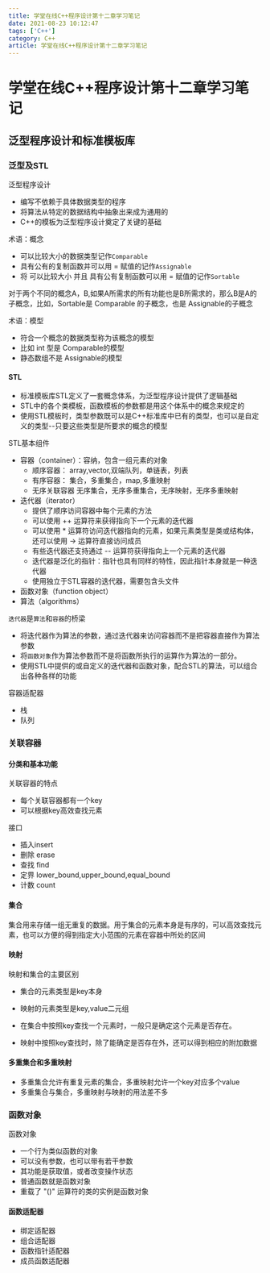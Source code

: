 ```yaml
---
title: 学堂在线C++程序设计第十二章学习笔记
date: 2021-08-23 10:12:47
tags: ['C++']
category: C++
article: 学堂在线C++程序设计第十二章学习笔记
---
```


# 学堂在线C++程序设计第十二章学习笔记

## 泛型程序设计和标准模板库

### 泛型及STL

泛型程序设计
- 编写不依赖于具体数据类型的程序
- 将算法从特定的数据结构中抽象出来成为通用的
- C++的模板为泛型程序设计奠定了关键的基础

术语：概念
- 可以比较大小的数据类型记作`Comparable`
- 具有公有的复制函数并可以用 = 赋值的记作`Assignable`
- 将 可以比较大小 并且 具有公有复制函数可以用 = 赋值的记作`Sortable`

对于两个不同的概念A，B,如果A所需求的所有功能也是B所需求的，那么B是A的子概念，比如，Sortable是 Comparable 的子概念，也是 Assignable的子概念

术语：模型
- 符合一个概念的数据类型称为该概念的模型
- 比如 int 型是 Comparable的模型
- 静态数组不是 Assignable的模型

#### STL

- 标准模板库STL定义了一套概念体系，为泛型程序设计提供了逻辑基础
- STL中的各个类模板，函数模板的参数都是用这个体系中的概念来规定的
- 使用STL模板时，类型参数既可以是C++标准库中已有的类型，也可以是自定义的类型--只要这些类型是所要求的概念的模型

STL基本组件
- 容器（container）：容纳，包含一组元素的对象
    - 顺序容器：
        array,vector,双端队列，单链表，列表
    - 有序容器：
        集合，多重集合，map,多重映射
    - 无序关联容器
        无序集合，无序多重集合，无序映射，无序多重映射
- 迭代器（iterator）
    - 提供了顺序访问容器中每个元素的方法
    - 可以使用 ++ 运算符来获得指向下一个元素的迭代器
    - 可以使用 * 运算符访问迭代器指向的元素，如果元素类型是类或结构体，还可以使用 -> 运算符直接访问成员
    - 有些迭代器还支持通过 -- 运算符获得指向上一个元素的迭代器
    - 迭代器是泛化的指针：指针也具有同样的特性，因此指针本身就是一种迭代器
    - 使用独立于STL容器的迭代器，需要包含头文件<iterator>
- 函数对象（function object）
- 算法（algorithms）

`迭代器`是`算法`和`容器`的桥梁
- 将迭代器作为算法的参数，通过迭代器来访问容器而不是把容器直接作为算法参数
- 将`函数对象`作为算法参数而不是将函数所执行的运算作为算法的一部分。
- 使用STL中提供的或自定义的迭代器和函数对象，配合STL的算法，可以组合出各种各样的功能

容器适配器
- 栈
- 队列


### 关联容器

#### 分类和基本功能

关联容器的特点
- 每个关联容器都有一个key
- 可以根据key高效查找元素

接口
- 插入insert
- 删除 erase
- 查找 find
- 定界 lower_bound,upper_bound,equal_bound
- 计数 count

#### 集合

集合用来存储一组无重复的数据。用于集合的元素本身是有序的，可以高效查找元素，也可以方便的得到指定大小范围的元素在容器中所处的区间


#### 映射

映射和集合的主要区别
- 集合的元素类型是key本身
- 映射的元素类型是key,value二元组

- 在集合中按照key查找一个元素时，一般只是确定这个元素是否存在。
- 映射中按照key查找时，除了能确定是否存在外，还可以得到相应的附加数据


#### 多重集合和多重映射

- 多重集合允许有重复元素的集合，多重映射允许一个key对应多个value
- 多重集合与集合，多重映射与映射的用法差不多

### 函数对象

函数对象
- 一个行为类似函数的对象
- 可以没有参数，也可以带有若干参数
- 其功能是获取值，或者改变操作状态
- 普通函数就是函数对象
- 重载了 "()" 运算符的类的实例是函数对象


#### 函数适配器

- 绑定适配器
- 组合适配器
- 函数指针适配器
- 成员函数适配器


